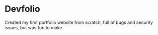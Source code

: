 # Devfolio
Created my first portfolio website from scratch, full of bugs and security issues, but was fun to make
